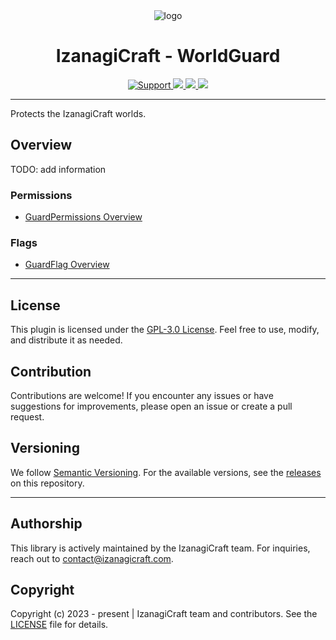 <div align="center">
    <img src="https://avatars.githubusercontent.com/u/153524152?s=220" alt="logo">
</div>
<div align="center">
    <h1>IzanagiCraft - WorldGuard</h1>
    <a href="https://discord.izanagicraft.com/">
        <img src="https://img.shields.io/discord/1183768311851388958.svg?colorB=Blue&logo=discord&label=Support+%26+Community&style=for-the-badge" alt="Support">
    </a>
    <a href="https://github.com/IzanagiCraft/IzanagiWorldGuard/issues">
        <img src="https://img.shields.io/github/issues/IzanagiCraft/IzanagiWorldGuard.svg?style=for-the-badge">
    </a>
    <a href="https://www.gnu.org/licenses/gpl-3.0">
        <img src="https://img.shields.io/badge/License-GPLv3-blue.svg?style=for-the-badge">
    </a>
    <a href="https://openjdk.org/projects/jdk/17/">
        <img src="https://img.shields.io/badge/Java-%3E%3D%2017-brightgreen?style=for-the-badge">
    </a>
</div>

---

Protects the IzanagiCraft worlds.

## Overview

TODO: add information

### Permissions
- [GuardPermissions Overview](./worldguard-api/src/main/java/com/izanagicraft/guard/permissions/GuardPermission.java)

### Flags
- [GuardFlag Overview](./worldguard-api/src/main/java/com/izanagicraft/guard/flags/GuardFlag.java)

---

## License

This plugin is licensed under the [GPL-3.0 License](https://www.gnu.org/licenses/gpl-3.0.txt). Feel free to use, modify, and distribute it as needed.

## Contribution

Contributions are welcome! If you encounter any issues or have suggestions for improvements, please open an issue or create a pull request.

## Versioning

We follow [Semantic Versioning](https://semver.org/). For the available versions, see the [releases](https://github.com/IzanagiCraft/IzanagiWorldGuard/releases) on this repository.

---

## Authorship

This library is actively maintained by the IzanagiCraft team. For inquiries, reach out to [contact@izanagicraft.com](mailto:contact@izanagicraft.com).

## Copyright

Copyright (c) 2023 - present | IzanagiCraft team and contributors. See the [LICENSE](./LICENSE) file for details.
